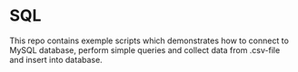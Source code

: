 # SQL

This repo contains exemple scripts which demonstrates how to connect to MySQL database, perform simple queries and collect data from .csv-file and insert into database.

